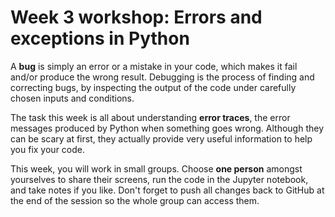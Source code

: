# Week 3 workshop: Errors and exceptions in Python

A **bug** is simply an error or a mistake in your code, which makes it fail and/or produce the wrong result. Debugging is the process of finding and correcting bugs, by inspecting the output of the code under carefully chosen inputs and conditions.

The task this week is all about understanding **error traces**, the error messages produced by Python when something goes wrong. Although they can be scary at first, they actually provide very useful information to help you fix your code.

This week, you will work in small groups. Choose **one person** amongst yourselves to share their screens, run the code in the Jupyter notebook, and take notes if you like. Don't forget to push all changes back to GitHub at the end of the session so the whole group can access them.
